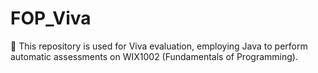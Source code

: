 # FOP_Viva
🌱 This repository is used for Viva evaluation, employing Java to perform automatic assessments on WIX1002 (Fundamentals of Programming). 
